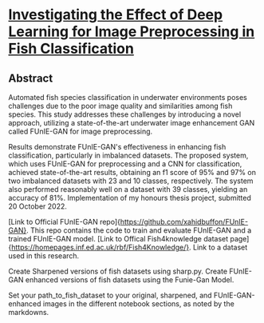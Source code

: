 # [Investigating the Effect of Deep Learning for Image Preprocessing in Fish Classification](https://www.example.com)
## Abstract
Automated fish species classification in underwater environments poses challenges due to the poor image quality and similarities among fish species. This study addresses these challenges by introducing a novel approach, utilizing a state-of-the-art underwater image enhancement GAN called FUnIE-GAN for image preprocessing. 

Results demonstrate FUnIE-GAN's effectiveness in enhancing fish classification, particularly in imbalanced datasets. The proposed system, which uses FUnIE-GAN for preprocessing and a CNN for classification, achieved state-of-the-art results, obtaining an f1 score of 95\% and 97% on two imbalanced datasets with 23 and 10 classes, respectively. The system also performed reasonably well on a dataset with 39 classes, yielding an accuracy of 81%.
Implementation of my honours thesis project, submitted 20 October 2022.

[Link to Official FUnIE-GAN repo]{https://github.com/xahidbuffon/FUnIE-GAN}. This repo contains the code to train and evaluate FUnIE-GAN and a trained FUnIE-GAN model.
[Link to Offical Fish4knowledge dataset page]{https://homepages.inf.ed.ac.uk/rbf/Fish4Knowledge/}. Link to a dataset used in this research.

Create Sharpened versions of fish datasets using sharp.py.
Create FUnIE-GAN enhanced versions of fish datasets using the Funie-Gan Model.

Set your path_to_fish_dataset to your original, sharpened, and FUnIE-GAN-enhanced images in the different notebook sections, as noted by the markdowns.
